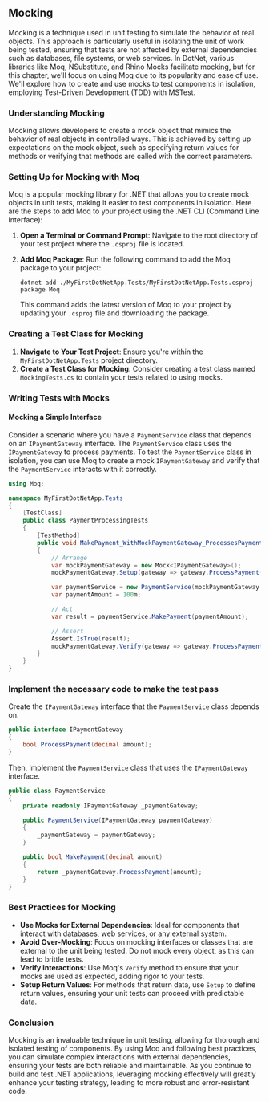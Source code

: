 ## Mocking

Mocking is a technique used in unit testing to simulate the behavior of real objects. This approach is particularly useful in isolating the unit of work being tested, ensuring that tests are not affected by external dependencies such as databases, file systems, or web services. In DotNet, various libraries like Moq, NSubstitute, and Rhino Mocks facilitate mocking, but for this chapter, we'll focus on using Moq due to its popularity and ease of use. We'll explore how to create and use mocks to test components in isolation, employing Test-Driven Development (TDD) with MSTest.

### Understanding Mocking

Mocking allows developers to create a mock object that mimics the behavior of real objects in controlled ways. This is achieved by setting up expectations on the mock object, such as specifying return values for methods or verifying that methods are called with the correct parameters.

### Setting Up for Mocking with Moq

Moq is a popular mocking library for .NET that allows you to create mock objects in unit tests, making it easier to test components in isolation. Here are the steps to add Moq to your project using the .NET CLI (Command Line Interface):

1. **Open a Terminal or Command Prompt**: Navigate to the root directory of your test project where the `.csproj` file is located.

2. **Add Moq Package**: Run the following command to add the Moq package to your project:

   ```
   dotnet add ./MyFirstDotNetApp.Tests/MyFirstDotNetApp.Tests.csproj package Moq
   ```

   This command adds the latest version of Moq to your project by updating your `.csproj` file and downloading the package.

### Creating a Test Class for Mocking

1. **Navigate to Your Test Project**: Ensure you're within the `MyFirstDotNetApp.Tests` project directory.
2. **Create a Test Class for Mocking**: Consider creating a test class named `MockingTests.cs` to contain your tests related to using mocks.

### Writing Tests with Mocks

#### Mocking a Simple Interface

Consider a scenario where you have a `PaymentService` class that depends on an `IPaymentGateway` interface. The `PaymentService` class uses the `IPaymentGateway` to process payments. To test the `PaymentService` class in isolation, you can use Moq to create a mock `IPaymentGateway` and verify that the `PaymentService` interacts with it correctly.

```csharp
using Moq;

namespace MyFirstDotNetApp.Tests
{
    [TestClass]
    public class PaymentProcessingTests
    {
        [TestMethod]
        public void MakePayment_WithMockPaymentGateway_ProcessesPaymentSuccessfully()
        {
            // Arrange
            var mockPaymentGateway = new Mock<IPaymentGateway>();
            mockPaymentGateway.Setup(gateway => gateway.ProcessPayment(It.IsAny<decimal>())).Returns(true);

            var paymentService = new PaymentService(mockPaymentGateway.Object);
            var paymentAmount = 100m;

            // Act
            var result = paymentService.MakePayment(paymentAmount);

            // Assert
            Assert.IsTrue(result);
            mockPaymentGateway.Verify(gateway => gateway.ProcessPayment(paymentAmount), Times.Once());
        }
    }
}
```

### Implement the necessary code to make the test pass

Create the `IPaymentGateway` interface that the `PaymentService` class depends on.

```csharp
public interface IPaymentGateway
{
    bool ProcessPayment(decimal amount);
}
```

Then, implement the `PaymentService` class that uses the `IPaymentGateway` interface.

```csharp
public class PaymentService
{
    private readonly IPaymentGateway _paymentGateway;

    public PaymentService(IPaymentGateway paymentGateway)
    {
        _paymentGateway = paymentGateway;
    }

    public bool MakePayment(decimal amount)
    {
        return _paymentGateway.ProcessPayment(amount);
    }
}
```

### Best Practices for Mocking

- **Use Mocks for External Dependencies**: Ideal for components that interact with databases, web services, or any external system.
- **Avoid Over-Mocking**: Focus on mocking interfaces or classes that are external to the unit being tested. Do not mock every object, as this can lead to brittle tests.
- **Verify Interactions**: Use Moq's `Verify` method to ensure that your mocks are used as expected, adding rigor to your tests.
- **Setup Return Values**: For methods that return data, use `Setup` to define return values, ensuring your unit tests can proceed with predictable data.

### Conclusion

Mocking is an invaluable technique in unit testing, allowing for thorough and isolated testing of components. By using Moq and following best practices, you can simulate complex interactions with external dependencies, ensuring your tests are both reliable and maintainable. As you continue to build and test .NET applications, leveraging mocking effectively will greatly enhance your testing strategy, leading to more robust and error-resistant code.
